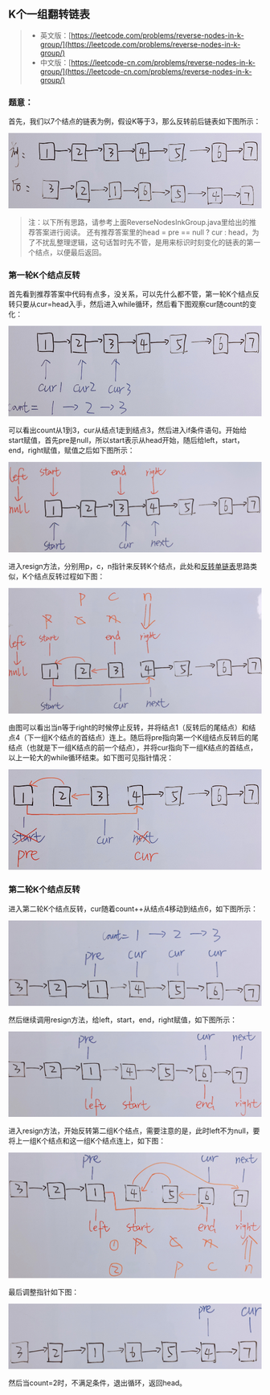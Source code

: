 ##  K个一组翻转链表
> - 英文版：[https://leetcode.com/problems/reverse-nodes-in-k-group/](https://leetcode.com/problems/reverse-nodes-in-k-group/)
> - 中文版：[https://leetcode-cn.com/problems/reverse-nodes-in-k-group/](https://leetcode-cn.com/problems/reverse-nodes-in-k-group/)

### 题意：

首先，我们以7个结点的链表为例，假设K等于3，那么反转前后链表如下图所示：
<div align="center"><img src="../../../../resources/img/reverseNodeInKGroup/1.png" height="150" width="700" ></div>

> 注：以下所有思路，请参考上面ReverseNodesInkGroup.java里给出的推荐答案进行阅读。
> 还有推荐答案里的head = pre == null ? cur : head，为了不扰乱整理逻辑，这句话暂时先不管，是用来标识时刻变化的链表的第一个结点，以便最后返回。

### 第一轮K个结点反转

首先看到推荐答案中代码有点多，没关系，可以先什么都不管，第一轮K个结点反转只要从cur=head入手，然后进入while循环，然后看下图观察cur随count的变化：
<div align="center"><img src="../../../../resources/img/reverseNodeInKGroup/2.png" height="180" width="700" ></div>

可以看出count从1到3，cur从结点1走到结点3，然后进入if条件语句。开始给start赋值，首先pre是null，所以start表示从head开始，随后给left，start，end，right赋值，赋值之后如下图所示：
<div align="center"><img src="../../../../resources/img/reverseNodeInKGroup/3.png" height="180" width="700" ></div>

进入resign方法，分别用p，c，n指针来反转K个结点，此处和[反转单链表](https://github.com/gaoshengnan/LeetCode/tree/master/src/main/java/linkedlist/reverseList)思路类似，K个结点反转过程如下图：
<div align="center"><img src="../../../../resources/img/reverseNodeInKGroup/4.png" height="250" width="700" ></div>

由图可以看出当n等于right的时候停止反转，并将结点1（反转后的尾结点）和结点4（下一组K个结点的首结点）连上。随后将pre指向第一个K组结点反转后的尾结点（也就是下一组K结点的前一个结点），并将cur指向下一组K结点的首结点，以上一轮大的while循环结束。如下图可见指针情况：
<div align="center"><img src="../../../../resources/img/reverseNodeInKGroup/5.png" height="200" width="700" ></div>

### 第二轮K个结点反转
进入第二轮K个结点反转，cur随着count++从结点4移动到结点6，如下图所示：
<div align="center"><img src="../../../../resources/img/reverseNodeInKGroup/6.png" height="170" width="700" ></div>

然后继续调用resign方法，给left，start，end，right赋值，如下图所示：
<div align="center"><img src="../../../../resources/img/reverseNodeInKGroup/7.png" height="170" width="700" ></div>

进入resign方法，开始反转第二组K个结点，需要注意的是，此时left不为null，要将上一组K个结点和这一组K个结点连上，如下图：
<div align="center"><img src="../../../../resources/img/reverseNodeInKGroup/8.png" height="250" width="700" ></div>

最后调整指针如下图：
<div align="center"><img src="../../../../resources/img/reverseNodeInKGroup/9.png" height="130" width="700" ></div>

然后当count=2时，不满足条件，退出循环，返回head。
